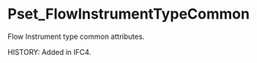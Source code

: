 # Pset_FlowInstrumentTypeCommon

Flow Instrument type common attributes.
<!-- end of short definition -->

 HISTORY: Added in IFC4.

